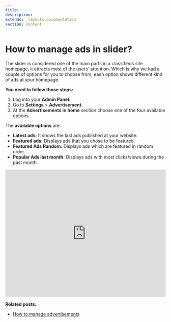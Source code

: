 ```yaml
---
title:
description:
extends: _layouts.documentation
section: content
---
```


# How to manage ads in slider?

The slider is considered one of the main parts in a classifieds site homepage, it attracts most of the users’ attention. Which is why we had a couple of options for you to choose from, each option shows different kind of ads at your homepage.

**You need to follow those steps:**

1.  Log into your  **Admin Panel**.
2.  Go to  **Settings**  >  **Advertisement**.
3.  At the  **Advertisements in home**  section choose one of the four available options.
 
The  **available options**  are:

-   **Latest ads:**  It shows the last ads published at your website.
-   **Featured ads:**  Displays ads that you chose to be featured.
-   **Featured Ads Random:**  Displays ads which are featured in random order.
-   **Popular Ads last month:**  Displays ads with most clicks/views during the past month.


<iframe width="100%" height="400px" src="https://www.youtube.com/embed/dNboEQvGkpI" title="Yclas video" frameborder="0" allow="accelerometer; autoplay; clipboard-write; encrypted-media; gyroscope; picture-in-picture" allowfullscreen></iframe>



**Related posts:**

-   [How to manage advertisements](advertisement-change-settings-for-ads)


